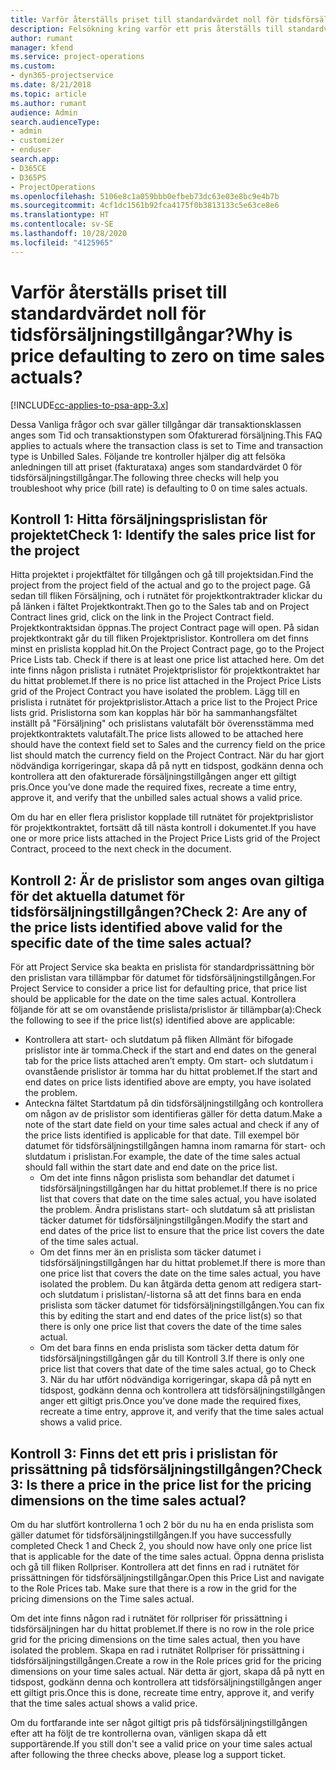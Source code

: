 ```yaml
---
title: Varför återställs priset till standardvärdet noll för tidsförsäljningstillgångar?
description: Felsökning kring varför ett pris återställs till standardvärdet 0 för tidsförsäljningstillgångar.
author: rumant
manager: kfend
ms.service: project-operations
ms.custom:
- dyn365-projectservice
ms.date: 8/21/2018
ms.topic: article
ms.author: rumant
audience: Admin
search.audienceType:
- admin
- customizer
- enduser
search.app:
- D365CE
- D365PS
- ProjectOperations
ms.openlocfilehash: 5106e8c1a059bbb0efbeb73dc63e03e8bc9e4b7b
ms.sourcegitcommit: 4cf1dc1561b92fca4175f0b3813133c5e63ce8e6
ms.translationtype: HT
ms.contentlocale: sv-SE
ms.lasthandoff: 10/28/2020
ms.locfileid: "4125965"
---
```

# <a name="why-is-price-defaulting-to-zero-on-time-sales-actuals"></a><span data-ttu-id="b3d11-103">Varför återställs priset till standardvärdet noll för tidsförsäljningstillgångar?</span><span class="sxs-lookup"><span data-stu-id="b3d11-103">Why is price defaulting to zero on time sales actuals?</span></span>

[!INCLUDE[cc-applies-to-psa-app-3.x](../includes/cc-applies-to-psa-app-3x.md)]

<span data-ttu-id="b3d11-104">Dessa Vanliga frågor och svar gäller tillgångar där transaktionsklassen anges som Tid och transaktionstypen som Ofakturerad försäljning.</span><span class="sxs-lookup"><span data-stu-id="b3d11-104">This FAQ applies to actuals where the transaction class is set to Time and transaction type is Unbilled Sales.</span></span> <span data-ttu-id="b3d11-105">Följande tre kontroller hjälper dig att felsöka anledningen till att priset (fakturataxa) anges som standardvärdet 0 för tidsförsäljningstillgångar.</span><span class="sxs-lookup"><span data-stu-id="b3d11-105">The following three checks will help you troubleshoot why price (bill rate) is defaulting to 0 on time sales actuals.</span></span>

## <a name="check-1-identify-the-sales-price-list-for-the-project"></a><span data-ttu-id="b3d11-106">Kontroll 1: Hitta försäljningsprislistan för projektet</span><span class="sxs-lookup"><span data-stu-id="b3d11-106">Check 1: Identify the sales price list for the project</span></span>

<span data-ttu-id="b3d11-107">Hitta projektet i projektfältet för tillgången och gå till projektsidan.</span><span class="sxs-lookup"><span data-stu-id="b3d11-107">Find the project from the project field of the actual and go to the project page.</span></span> <span data-ttu-id="b3d11-108">Gå sedan till fliken Försäljning, och i rutnätet för projektkontraktrader klickar du på länken i fältet Projektkontrakt.</span><span class="sxs-lookup"><span data-stu-id="b3d11-108">Then go to the Sales tab and on Project Contract lines grid, click on the link in the Project Contract field.</span></span> <span data-ttu-id="b3d11-109">Projektkontraktsidan öppnas.</span><span class="sxs-lookup"><span data-stu-id="b3d11-109">The project Contract page will open.</span></span> <span data-ttu-id="b3d11-110">På sidan projektkontrakt går du till fliken Projektprislistor. Kontrollera om det finns minst en prislista kopplad hit.</span><span class="sxs-lookup"><span data-stu-id="b3d11-110">On the Project Contract page, go to the Project Price Lists tab. Check if there is at least one price list attached here.</span></span> <span data-ttu-id="b3d11-111">Om det inte finns någon prislista i rutnätet Projektprislistor för projektkontraktet har du hittat problemet.</span><span class="sxs-lookup"><span data-stu-id="b3d11-111">If there is no price list attached in the Project Price Lists grid of the Project Contract you have isolated the problem.</span></span> <span data-ttu-id="b3d11-112">Lägg till en prislista i rutnätet för projektprislistor.</span><span class="sxs-lookup"><span data-stu-id="b3d11-112">Attach a price list to the Project Price lists grid.</span></span> <span data-ttu-id="b3d11-113">Prislistorna som kan kopplas här bör ha sammanhangsfältet inställt på "Försäljning" och prislistans valutafält bör överensstämma med projektkontraktets valutafält.</span><span class="sxs-lookup"><span data-stu-id="b3d11-113">The price lists allowed to be attached here should have the context field set to Sales and the currency field on the price list should match the currency field on the Project Contract.</span></span> <span data-ttu-id="b3d11-114">När du har gjort nödvändiga korrigeringar, skapa då på nytt en tidspost, godkänn denna och kontrollera att den ofakturerade försäljningstillgången anger ett giltigt pris.</span><span class="sxs-lookup"><span data-stu-id="b3d11-114">Once you’ve done made the required fixes, recreate a time entry, approve it, and verify that the unbilled sales actual shows a valid price.</span></span> 

<span data-ttu-id="b3d11-115">Om du har en eller flera prislistor kopplade till rutnätet för projektprislistor för projektkontraktet, fortsätt då till nästa kontroll i dokumentet.</span><span class="sxs-lookup"><span data-stu-id="b3d11-115">If you have one or more price lists attached in the Project Price Lists grid of the Project Contract, proceed to the next check in the document.</span></span>

## <a name="check-2-are-any-of-the-price-lists-identified-above-valid-for-the-specific-date-of-the-time-sales-actual"></a><span data-ttu-id="b3d11-116">Kontroll 2: Är de prislistor som anges ovan giltiga för det aktuella datumet för tidsförsäljningstillgången?</span><span class="sxs-lookup"><span data-stu-id="b3d11-116">Check 2: Are any of the price lists identified above valid for the specific date of the time sales actual?</span></span>

<span data-ttu-id="b3d11-117">För att Project Service ska beakta en prislista för standardprissättning bör den prislistan vara tillämpbar för datumet för tidsförsäljningstillgången.</span><span class="sxs-lookup"><span data-stu-id="b3d11-117">For Project Service to consider a price list for defaulting price, that price list should be applicable for the date on the time sales actual.</span></span> <span data-ttu-id="b3d11-118">Kontrollera följande för att se om ovanstående prislista/prislistor är tillämpbar(a):</span><span class="sxs-lookup"><span data-stu-id="b3d11-118">Check the following to see if the price list(s) identified above are applicable:</span></span>
- <span data-ttu-id="b3d11-119">Kontrollera att start- och slutdatum på fliken Allmänt för bifogade prislistor inte är tomma.</span><span class="sxs-lookup"><span data-stu-id="b3d11-119">Check if the start and end dates on the general tab for the price lists attached aren’t empty.</span></span> <span data-ttu-id="b3d11-120">Om start- och slutdatum i ovanstående prislistor är tomma har du hittat problemet.</span><span class="sxs-lookup"><span data-stu-id="b3d11-120">If the start and end dates on price lists identified above are empty, you have isolated the problem.</span></span> 
- <span data-ttu-id="b3d11-121">Anteckna fältet Startdatum på din tidsförsäljningstillgång och kontrollera om någon av de prislistor som identifieras gäller för detta datum.</span><span class="sxs-lookup"><span data-stu-id="b3d11-121">Make a note of the start date field on your time sales actual and check if any of the price lists identified is applicable for that date.</span></span> <span data-ttu-id="b3d11-122">Till exempel bör datumet för tidsförsäljningstillgången hamna inom ramarna för start- och slutdatum i prislistan.</span><span class="sxs-lookup"><span data-stu-id="b3d11-122">For example, the date of the time sales actual should fall within the start date and end date on the price list.</span></span> 
    - <span data-ttu-id="b3d11-123">Om det inte finns någon prislista som behandlar det datumet i tidsförsäljningstillgången har du hittat problemet.</span><span class="sxs-lookup"><span data-stu-id="b3d11-123">If there is no price list that covers that date on the time sales actual, you have isolated the problem.</span></span> <span data-ttu-id="b3d11-124">Ändra prislistans start- och slutdatum så att prislistan täcker datumet för tidsförsäljningstillgången.</span><span class="sxs-lookup"><span data-stu-id="b3d11-124">Modify the start and end dates of the price list to ensure that the price list covers the date of the time sales actual.</span></span> 
    - <span data-ttu-id="b3d11-125">Om det finns mer än en prislista som täcker datumet i tidsförsäljningstillgången har du hittat problemet.</span><span class="sxs-lookup"><span data-stu-id="b3d11-125">If there is more than one price list that covers the date on the time sales actual, you have isolated the problem.</span></span> <span data-ttu-id="b3d11-126">Du kan åtgärda detta genom att redigera start- och slutdatum i prislistan/-listorna så att det finns bara en enda prislista som täcker datumet för tidsförsäljningstillgången.</span><span class="sxs-lookup"><span data-stu-id="b3d11-126">You can fix this by editing the start and end dates of the price list(s) so that there is only one price list that covers the date of the time sales actual.</span></span> 
    - <span data-ttu-id="b3d11-127">Om det bara finns en enda prislista som täcker detta datum för tidsförsäljningstillgången går du till Kontroll 3.</span><span class="sxs-lookup"><span data-stu-id="b3d11-127">If there is only one price list that covers that date of the time sales actual, go to Check 3.</span></span>
<span data-ttu-id="b3d11-128">När du har utfört nödvändiga korrigeringar, skapa då på nytt en tidspost, godkänn denna och kontrollera att tidsförsäljningstillgången anger ett giltigt pris.</span><span class="sxs-lookup"><span data-stu-id="b3d11-128">Once you’ve done made the required fixes, recreate a time entry, approve it, and verify that the time sales actual shows a valid price.</span></span>

## <a name="check-3-is-there-a-price-in-the-price-list-for-the-pricing-dimensions-on-the-time-sales-actual"></a><span data-ttu-id="b3d11-129">Kontroll 3: Finns det ett pris i prislistan för prissättning på tidsförsäljningstillgången?</span><span class="sxs-lookup"><span data-stu-id="b3d11-129">Check 3: Is there a price in the price list for the pricing dimensions on the time sales actual?</span></span>

<span data-ttu-id="b3d11-130">Om du har slutfört kontrollerna 1 och 2 bör du nu ha en enda prislista som gäller datumet för tidsförsäljningstillgången.</span><span class="sxs-lookup"><span data-stu-id="b3d11-130">If you have successfully completed Check 1 and Check 2, you should now have only one price list that is applicable for the date of the time sales actual.</span></span> <span data-ttu-id="b3d11-131">Öppna denna prislista och gå till fliken Rollpriser. Kontrollera att det finns en rad i rutnätet för prissättningen för tidsförsäljningstillgångar.</span><span class="sxs-lookup"><span data-stu-id="b3d11-131">Open this Price List and navigate to the Role Prices tab. Make sure that there is a row in the grid for the pricing dimensions on the Time sales actual.</span></span>

<span data-ttu-id="b3d11-132">Om det inte finns någon rad i rutnätet för rollpriser för prissättning i tidsförsäljningen har du hittat problemet.</span><span class="sxs-lookup"><span data-stu-id="b3d11-132">If there is no row in the role price grid for the pricing dimensions on the time sales actual, then you have isolated the problem.</span></span> <span data-ttu-id="b3d11-133">Skapa en rad i rutnätet Rollpriser för prissättning i tidsförsäljningstillgången.</span><span class="sxs-lookup"><span data-stu-id="b3d11-133">Create a row in the Role prices grid for the pricing dimensions on your time sales actual.</span></span> <span data-ttu-id="b3d11-134">När detta är gjort, skapa då på nytt en tidspost, godkänn denna och kontrollera att tidsförsäljningstillgången anger ett giltigt pris.</span><span class="sxs-lookup"><span data-stu-id="b3d11-134">Once this is done, recreate time entry, approve it, and verify that the time sales actual shows a valid price.</span></span>

<span data-ttu-id="b3d11-135">Om du fortfarande inte ser något giltigt pris på tidsförsäljningstillgången efter att ha följt de tre kontrollerna ovan, vänligen skapa då ett supportärende.</span><span class="sxs-lookup"><span data-stu-id="b3d11-135">If you still don't see a valid price on your time sales actual after following the three checks above, please log a support ticket.</span></span> 

